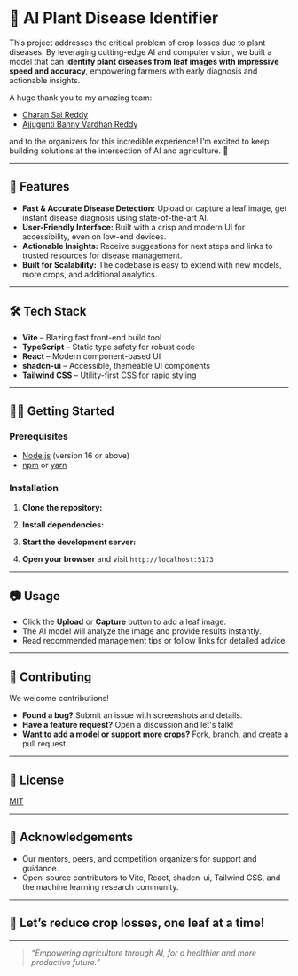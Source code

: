 # 🌱 AI Plant Disease Identifier

This project addresses the critical problem of crop losses due to plant diseases. By leveraging cutting-edge AI and computer vision, we built a model that can **identify plant diseases from leaf images with impressive speed and accuracy**, empowering farmers with early diagnosis and actionable insights.

A huge thank you to my amazing team:  
- [Charan Sai Reddy](https://www.linkedin.com/in/charan-sai-reddy/)  
- [Ajjugunti Banny Vardhan Reddy](https://www.linkedin.com/in/ajjugunti-banny-vardhan-reddy-4252931b8/)

and to the organizers for this incredible experience! I’m excited to keep building solutions at the intersection of AI and agriculture. 🚀

---

## 🚀 Features

- **Fast & Accurate Disease Detection:** Upload or capture a leaf image, get instant disease diagnosis using state-of-the-art AI.
- **User-Friendly Interface:** Built with a crisp and modern UI for accessibility, even on low-end devices.
- **Actionable Insights:** Receive suggestions for next steps and links to trusted resources for disease management.
- **Built for Scalability:** The codebase is easy to extend with new models, more crops, and additional analytics.

---

## 🛠️ Tech Stack

- **Vite** – Blazing fast front-end build tool
- **TypeScript** – Static type safety for robust code
- **React** – Modern component-based UI
- **shadcn-ui** – Accessible, themeable UI components
- **Tailwind CSS** – Utility-first CSS for rapid styling

---

## 🧑‍💻 Getting Started

### Prerequisites

- [Node.js](https://nodejs.org/) (version 16 or above)
- [npm](https://www.npmjs.com/) or [yarn](https://yarnpkg.com/)

### Installation

1. **Clone the repository:**


2. **Install dependencies:**


3. **Start the development server:**


4. **Open your browser** and visit `http://localhost:5173`

---

## 📷 Usage

- Click the **Upload** or **Capture** button to add a leaf image.
- The AI model will analyze the image and provide results instantly.
- Read recommended management tips or follow links for detailed advice.

---

## 🤝 Contributing

We welcome contributions!

- **Found a bug?** Submit an issue with screenshots and details.
- **Have a feature request?** Open a discussion and let's talk!
- **Want to add a model or support more crops?** Fork, branch, and create a pull request.

---

## 📄 License

[MIT](LICENSE)

---

## 🙏 Acknowledgements

- Our mentors, peers, and competition organizers for support and guidance.
- Open-source contributors to Vite, React, shadcn-ui, Tailwind CSS, and the machine learning research community.

---

## 🌾 Let’s reduce crop losses, one leaf at a time!

---

> _“Empowering agriculture through AI, for a healthier and more productive future.”_
